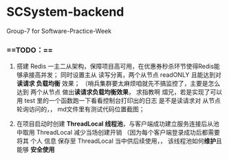 # SCSystem-backend
Group-7 for Software-Practice-Week



### **==TODO：==**

1. 搭建 Redis 一主二从架构，保障项目高可用，在优惠券秒杀环节使得Redis能够承接高并发；
    同时设置主从 读写分离，两个从节点 readONLY 且能达到对 **读请求 负载均衡** 效果；
（哨兵集群要太麻烦咱就先不搞监控了，主要是怎么达到 两个从节点 做出**读请求负载均衡效果**，
    求指教啊 熠兄，若是实现了可以用 test 里的一个函数跑一下看看控制台打印出的日志 是不是读请求对  从节点 轮询访问的，，
    md文件里有测试代码位置截图；
   
2. 在项目启动时创建  **ThreadLocal 线程池**，与客户端成功建立服务连接后从池中取用 ThreadLocal 减少当场创建开销
 （因为每个客户端登录成功后都需要将其 个人 信息 保存至 ThreadLocal 当中供后续使用，，
    该线程池如何**维护**且能够 **安全使用**
